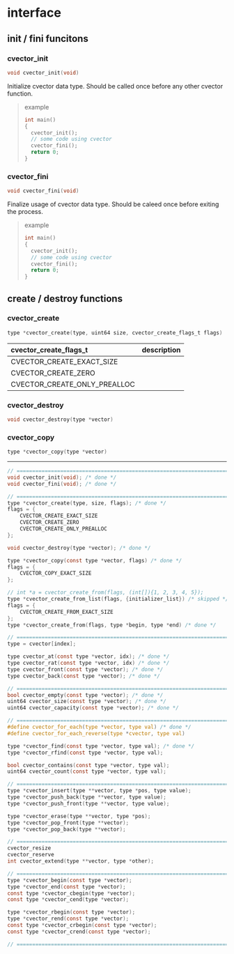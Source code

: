 
# interface

## init / fini funcitons

### cvector_init
```c
void cvector_init(void)
```
Initialize cvector data type. Should be called once before any other cvector
function.
> example
> ```c
> int main()
> {
> 	cvector_init();
> 	// some code using cvector
> 	cvector_fini();
> 	return 0;
> }
> ```


### cvector_fini
```c
void cvector_fini(void)
```
Finalize usage of cvector data type. Should be caleed once before exiting the
process.
> example
> ```c
> int main()
> {
> 	cvector_init();
> 	// some code using cvector
> 	cvector_fini();
> 	return 0;
> }
> ```



## create / destroy functions

### cvector_create
```c
type *cvector_create(type, uint64 size, cvector_create_flags_t flags)
```
| cvector_create_flags_t       | description |
|:---------------------------- |:------------|
| CVECTOR_CREATE_EXACT_SIZE    |             |
| CVECTOR_CREATE_ZERO          |             |
| CVECTOR_CREATE_ONLY_PREALLOC |             |


### cvector_destroy
```c
void cvector_destroy(type *vector)
```

### cvector_copy
```c
type *cvector_copy(type *vector)
```




--------------------------------------------------------------------------------
```c
// =============================================================================
void cvector_init(void); /* done */
void cvector_fini(void); /* done */

// =============================================================================
type *cvector_create(type, size, flags); /* done */
flags = {
	CVECTOR_CREATE_EXACT_SIZE
	CVECTOR_CREATE_ZERO
	CVECTOR_CREATE_ONLY_PREALLOC
};

void cvector_destroy(type *vector); /* done */

type *cvector_copy(const type *vector, flags) /* done */
flags = {
	CVECTOR_COPY_EXACT_SIZE
};

// int *a = cvector_create_from(flags, (int[]){1, 2, 3, 4, 5});
type *cvector_create_from_list(flags, {initializer_list}) /* skipped */
flags = {
	CVECTOR_CREATE_FROM_EXACT_SIZE
};
type *cvector_create_from(flags, type *begin, type *end) /* done */

// =============================================================================
type = cvector[index];

type cvector_at(const type *vector, idx); /* done */
type cvector_rat(const type *vector, idx) /* done */
type cvector_front(const type *vector); /* done */
type cvector_back(const type *vector); /* done */

// =============================================================================
bool cvector_empty(const type *vector); /* done */
uint64 cvector_size(const type *vector); /* done */
uint64 cvector_capacity(const type *vector); /* done */

// =============================================================================
#define cvector_for_each(type *vector, type val) /* done */
#define cvector_for_each_reverse(type *cvector, type val)

type *cvector_find(const type *vector, type val); /* done */
type *cvector_rfind(const type *vector, type val);

bool cvector_contains(const type *vector, type val);
uint64 cvector_count(const type *vector, type val);

// =============================================================================
type *cvector_insert(type **vector, type *pos, type value);
type *cvector_push_back(type **vector, type value);
type *cvector_push_front(type **vector, type value);

type *cvector_erase(type **vector, type *pos);
type *cvector_pop_front(type **vector);
type *cvector_pop_back(type **vector);

// =============================================================================
cvector_resize
cvector_reserve
int cvector_extend(type **vector, type *other);

// =============================================================================
type *cvector_begin(const type *vector);
type *cvector_end(const type *vector);
const type *cvector_cbegin(type *vector);
const type *cvector_cend(type *vector);

type *cvector_rbegin(const type *vector);
type *cvector_rend(const type *vector);
const type *cvector_crbegin(const type *vector);
const type *cvector_crend(const type *vector);

// =============================================================================
```